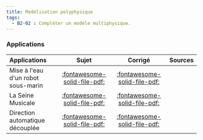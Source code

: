 ```yaml
---
title: Modélisation polyphysique 
tags:
  - B2-02 : Compléter un modèle multiphysique.
---
```



### Applications 
 
| Applications | Sujet | Corrigé | Sources  | 
| :-------------- | :---: | :-----: | :------: | 
| Mise à l'eau d'un robot sous-marin | [:fontawesome-solid-file-pdf:](http://xpessoles-cpge.fr/pdf/Application_01_ROV_Sujet.pdf) | [:fontawesome-solid-file-pdf:](http://xpessoles-cpge.fr/pdf/Application_01_ROV_Corrige.pdf) | 
| La Seine Musicale | [:fontawesome-solid-file-pdf:](http://xpessoles-cpge.fr/pdf/Application_02_SeineMusicale_Sujet.pdf) | [:fontawesome-solid-file-pdf:](http://xpessoles-cpge.fr/pdf/Application_02_SeineMusicale_Corrige.pdf) | 
| Direction automatique découplée | [:fontawesome-solid-file-pdf:](http://xpessoles-cpge.fr/pdf/Application_03_DirectionDecouplee_Sujet.pdf) | [:fontawesome-solid-file-pdf:](http://xpessoles-cpge.fr/pdf/Application_03_DirectionDecouplee_Corrige.pdf) | 





